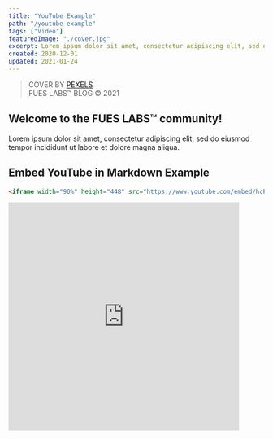 ```yaml
---
title: "YouTube Example"
path: "/youtube-example"
tags: ["Video"]
featuredImage: "./cover.jpg"
excerpt: Lorem ipsum dolor sit amet, consectetur adipiscing elit, sed do eiusmod tempor incididunt ut labore et dolore magna aliqua.
created: 2020-12-01
updated: 2021-01-24
---
```

> COVER BY [PEXELS](https://pexels.com)  
FUES LABS™ BLOG © 2021  
  

## Welcome to the FUES LABS™ community!

Lorem ipsum dolor sit amet, consectetur adipiscing elit, sed do eiusmod tempor incididunt ut labore et dolore magna aliqua.

## Embed YouTube in Markdown Example

```html
<iframe width="90%" height="448" src="https://www.youtube.com/embed/hcPUoxTvw5g" frameborder="0" allow="accelerometer; autoplay; clipboard-write; encrypted-media; gyroscope; picture-in-picture" allowfullscreen></iframe>
```

<iframe width="90%" height="448" src="https://www.youtube.com/embed/hcPUoxTvw5g" frameborder="0" allow="accelerometer; autoplay; clipboard-write; encrypted-media; gyroscope; picture-in-picture" allowfullscreen></iframe>